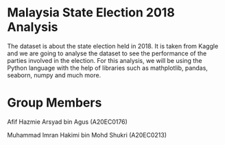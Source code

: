 # Malaysia State Election 2018 Analysis
The dataset is about the state election held in 2018. It is taken from Kaggle and we are going to analyse the dataset to see the performance of the parties involved in the election. For this analysis, we will be using the Python language with the help of libraries such as mathplotlib, pandas, seaborn, numpy and much more.

# Group Members
Afif Hazmie Arsyad bin Agus (A20EC0176)


Muhammad Imran Hakimi bin Mohd Shukri (A20EC0213)
